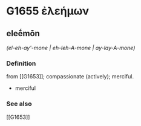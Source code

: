 # G1655 ἐλεήμων

## eleḗmōn

_(el-eh-ay'-mone | eh-leh-A-mone | ay-lay-A-mone)_

### Definition

from [[G1653]]; compassionate (actively); merciful.

- merciful

### See also

[[G1653]]

